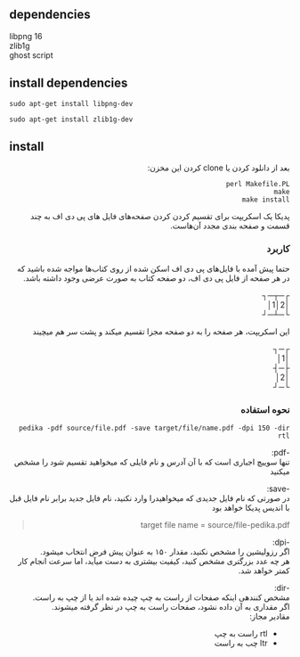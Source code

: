 

## dependencies
libpng 16  
zlib1g  
ghost script  


## install dependencies

```
sudo apt-get install libpng-dev
```

```
sudo apt-get install zlib1g-dev
```

## install

<div dir="rtl">

بعد از دانلود کردن یا clone کردن این مخزن:  

```
perl Makefile.PL
make
make install
```

پدیکا یک اسکریپت برای تقسیم کردن کردن صفحه‌های فایل های پی دی اف به چند قسمت و صفحه بندی مجدد آن‌هاست.

### کاربرد
حتما پیش آمده با فایل‌های پی دی اف‌ اسکن شده از روی کتاب‌ها مواجه شده باشید که در هر صفحه از فایل پی دی اف، دو صفحه کتاب به صورت عرضی وجود داشته باشد.  

┌─┬─┐  
│2│1│  
└─┴─┘  

این اسکریپت، هر صفحه را به دو صفحه مجزا تقسیم میکند و پشت سر هم میچیند

┌─┐  
│1│  
├─┤  
│2│  
└─┘  

### نحوه استفاده

```
pedika -pdf source/file.pdf -save target/file/name.pdf -dpi 150 -dir rtl
```

-pdf:  
تنها سوییچ اجباری است که با آن آدرس و نام فایلی که میخواهید تقسیم شود را مشخص میکنید

-save:  
در صورتی که نام فایل جدیدی که میخواهیدرا وارد نکنید، نام فایل جدید برابر نام فایل قبل با اندیس پدیکا خواهد بود  
> target file name = source/file-pedika.pdf

-dpi:  
اگر رزولیشین را مشخص نکنید، مقدار ۱۵۰ به عنوان پیش فرض انتخاب میشود.  
هر چه عدد بزرگتری مشخص کنید، کیفیت بیشتری به دست میآید، اما سرعت انجام کار کمتر خواهد شد.

-dir:  
مشخص کنندهی اینکه صفحات از راست به چپ چیده شده اند یا از چپ به راست.  
اگر مقداری به آن داده نشود، صفحات راست به چپ در نظر گرفته میشوند.  
مقادیر مجاز:  
 - rtl راست به چپ  
 - ltr چب به راست  

</div>
